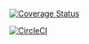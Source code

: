 
[![Coverage Status](https://coveralls.io/repos/github/El-Tech01/WitsStudentRecruitment/badge.png?branch=master)](https://coveralls.io/github/El-Tech01/WitsStudentRecruitment?branch=master)
 
[![CircleCI](https://circleci.com/gh/El-Tech01/WitsStudentRecruitment.svg?style=svg)](https://circleci.com/gh/El-Tech01/WitsStudentRecruitment)
